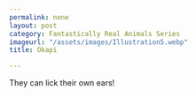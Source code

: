 ```yaml
---
permalink: none
layout: post
category: Fantastically Real Animals Series
imageurl: "/assets/images/Illustration5.webp"
title: Okapi

---
```


They can lick their own ears!
